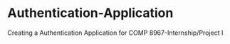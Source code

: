 # Authentication-Application
Creating a Authentication Application for COMP 8967-Internship/Project I
